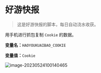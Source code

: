 # 好游快报

> 这是好游快报的脚本，每日自动浇水收获。

用手机进行抓包复制 `Cookie` 的数据。

**变量名：**`HAOYOUKUAIBAO_COOKIE`

**变量值：**`Cookie`

![image-20230524100140465](https://fastly.jsdelivr.net/gh/HeiDaotu/img-bucket/img/202305241001839.png)
